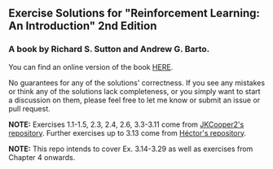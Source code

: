 ## Exercise Solutions for "Reinforcement Learning: An Introduction" 2nd Edition 
### A book by Richard S. Sutton and Andrew G. Barto.

You can find an online version of the book [HERE](http://incompleteideas.net/book/the-book-2nd.html).

No guarantees for any of the solutions' correctness. If you see any mistakes or think any of the solutions lack completeness, or you simply want to start a discussion on them, please feel free to let me know or submit an issue or pull request. 

**NOTE:** Exercises 1.1-1.5, 2.3, 2.4, 2.6, 3.3-3.11 come from [JKCooper2's repository](https://github.com/JKCooper2/rlai-exercises). Further exercises up to 3.13 come from [Héctor's repository](https://github.com/iamhectorotero/rlai-exercises). 

**NOTE:** 
This repo intends to cover Ex. 3.14-3.29 as well as exercises from Chapter 4 onwards.
